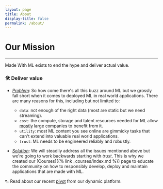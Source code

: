 ```yaml
---
layout: page
title: About
display-title: false
permalink: /about/
---
```


<h1 class="page-title">Our Mission</h1>
<hr class="mt-0">

Made With ML exists to end the hype and deliver actual value.

### 🛠 Deliver value

- <u><i>Problem</i></u>:
So how come there's all this buzz around ML but we grossly fall short when it comes to deployed ML in real world applications.
There are many reasons for this, including but not limited to:
  - `data`: not enough of the right data (most are static but we need streaming).
  - `cost`: the compute, storage and talent resources needed for ML allow [mostly](https://www.wired.com/story/companies-rushing-use-ai-few-see-payoff/) large companies to benefit from it.
  - `utility`: most ML content you see online are gimmicky tasks that can't extend into valuable real world applications.
  - `trust`: ML needs to be engineered reliably and robustly.

- <u><i>Solution</i></u>:
We will steadily address all the issues mentioned above but we're going to work backwards starting with *trust*.
This is why we created our [Courses]({% link _courses/index.md %}) page to educate the community on how to responsibly develop, deploy and maintain applications that are made with ML.

⮑ Read about our recent <a href="{% link _pages/pivot.md %}">pivot</a> from our dynamic platform.
